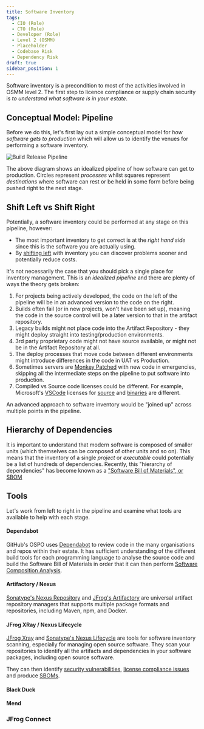 ```yaml
---
title: Software Inventory
tags: 
  - CIO (Role)
  - CTO (Role)
  - Developer (Role)
  - Level 2 (OSMM)
  - Placeholder
  - Codebase Risk
  - Dependency Risk
draft: true
sidebar_position: 1
---
```


Software inventory is a precondition to most of the activities involved in OSMM level 2.  The first step to licence compliance or supply chain security is _to understand what software is in your estate_.

## Conceptual Model:  Pipeline

Before we do this, let's first lay out a simple conceptual model for _how software gets to production_ which will allow us to identify the venues for performing a software inventory.

![Build Release Pipeline](/img/bok/build-release-pipeline.png)

The above diagram shows an idealized pipeline of how software can get to production.   Circles represent _processes_ whilst squares represent _destinations_ where software can rest or be held in some form before being pushed right to the next stage.

## Shift Left vs Shift Right

Potentially, a software inventory could be performed at any stage on this pipeline, however:

- The most important inventory to get correct is at the _right hand side_ since this is the software you are actually using.
- By [shifting left](https://www.dynatrace.com/news/blog/what-is-shift-left-and-what-is-shift-right/) with inventory you can discover problems sooner and potentially reduce costs.

It's not necessarily the case that you should pick a single place for inventory management.  This is an _idealized pipeline_ and there are plenty of ways the theory gets broken:

1.  For projects being actively developed, the code on the left of the pipeline will be in an advanced version to the code on the right.
2.  Builds often fail (or in new projects, won't have been set up), meaning the code in the source control will be a later version to that in the artifact repository. 
3.  Legacy builds might not place code into the Artifact Repository - they might deploy straight into testing/production environments.
4.  3rd party proprietary code might not have source available, or might not be in the Artifact Repository at all. 
5.  The deploy processes that move code between different environments might introduce differences in the code in UAT vs Production.
6.  Sometimes servers are [Monkey Patched](https://en.wikipedia.org/wiki/Monkey_patch) with new code in emergencies, skipping all the intermediate steps on the pipeline to put software into production.
7.  Compiled vs Source code licenses could be different.  For example, Microsoft's [VSCode](https://code.visualstudio.com) licenses for [source](https://github.com/microsoft/vscode) and [binaries](https://code.visualstudio.com/license) are different.

An advanced approach to software inventory would be "joined up" across multiple points in the pipeline.

## Hierarchy of Dependencies

It is important to understand that modern software is composed of smaller units (which themselves can be composed of other units and so on).   This means that the inventory of a single _project_ or _executable_ could potentially be a list of hundreds of dependencies.   Recently, this "hierarchy of dependencies" has become known as a ["Software Bill of Materials", or SBOM](../Artifacts/SBOMs)

## Tools

Let's work from left to right in the pipeline and examine what tools are available to help with each stage.

<BoxOut image="/img/bok/destinations/source-repository.png" title="Source Control">

#### Dependabot

GitHub's OSPO uses [Dependabot](https://github.com/dependabot) to review code in the many organisations and repos within their estate.  It has sufficient understanding of the different build tools for each programming language to analyse the source code and build the Software Bill of Materials in order that it can then perform [Software Composition Analysis](Supply-Chain-Security#software-composition-analysis).

</BoxOut>


<BoxOut image="/img/bok/destinations/artifact-repository.png" title="Artifact Repository">

#### Artifactory / Nexus

[Sonatype's Nexus Repository](https://www.sonatype.com/products/nexus-repository) and [JFrog's Artifactory](https://jfrog.com/artifactory/) are universal artifact repository managers that supports multiple package formats and repositories, including Maven, npm, and Docker. 

#### JFrog XRay / Nexus Lifecycle

[JFrog Xray](https://jfrog.com/solution-sheet/jfrog-xray/) and [Sonatype's Nexus Lifecycle](https://www.sonatype.com/products/open-source-security-dependency-management) are tools for software inventory scanning, especially for managing open source software. They scan your repositories to identify all the artifacts and dependencies in your software packages, including open source software. 

They can then identify [security vulnerabilities](Supply-Chain-Security#software-composition-analysis), [license compliance issues](License-Management) and produce [SBOMs](../Artifacts/SBOMs). 

#### Black Duck

#### Mend

</BoxOut>

<BoxOut image="/img/bok/destinations/runtime.png" title="Runtime Environments">

### JFrog Connect

</BoxOut>
